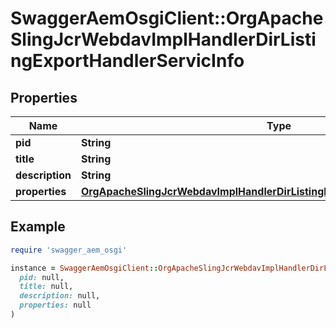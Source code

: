 # SwaggerAemOsgiClient::OrgApacheSlingJcrWebdavImplHandlerDirListingExportHandlerServicInfo

## Properties

| Name | Type | Description | Notes |
| ---- | ---- | ----------- | ----- |
| **pid** | **String** |  | [optional] |
| **title** | **String** |  | [optional] |
| **description** | **String** |  | [optional] |
| **properties** | [**OrgApacheSlingJcrWebdavImplHandlerDirListingExportHandlerServicProperties**](OrgApacheSlingJcrWebdavImplHandlerDirListingExportHandlerServicProperties.md) |  | [optional] |

## Example

```ruby
require 'swagger_aem_osgi'

instance = SwaggerAemOsgiClient::OrgApacheSlingJcrWebdavImplHandlerDirListingExportHandlerServicInfo.new(
  pid: null,
  title: null,
  description: null,
  properties: null
)
```

